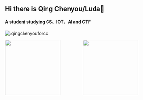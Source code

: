 ## Hi there is Qing Chenyou/Luda👋
#### A student studying CS、IOT、AI and CTF

![:qingchenyouforcc](https://count.getloli.com/@:qingchenyouforcc?theme=gelbooru)

<div align="center">
  <img align="left" height="180px" src="https://github-readme-stats.vercel.app/api?username=qingchenyouforcc&theme=dark&count_private=true" />
  <img height="180px" src="https://github-readme-stats.vercel.app/api/top-langs/?username=qingchenyouforcc&layout=compact&theme=dark&hide=XSLT,HTML" />
</div>

